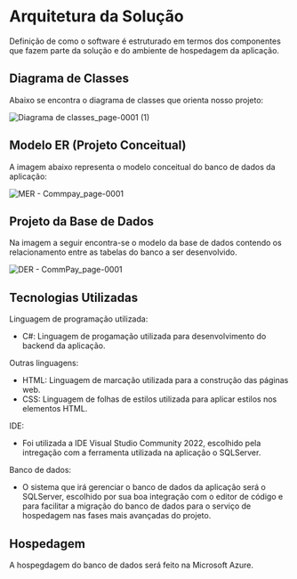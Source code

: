 # Arquitetura da Solução

Definição de como o software é estruturado em termos dos componentes que fazem parte da solução e do ambiente de hospedagem da aplicação.

## Diagrama de Classes

Abaixo se encontra o diagrama de classes que orienta nosso projeto:

![Diagrama de classes_page-0001 (1)](https://user-images.githubusercontent.com/89876269/236642524-d6b9d1e8-229d-4d49-ac6b-583faab42826.jpg)


## Modelo ER (Projeto Conceitual)

A imagem abaixo representa o modelo conceitual do banco de dados da aplicação:

![MER - Commpay_page-0001](https://user-images.githubusercontent.com/89876269/229934476-41539fc9-fdd0-445f-b614-88b9c6b1f821.jpg)


## Projeto da Base de Dados

Na imagem a seguir encontra-se o modelo da base de dados contendo os relacionamento entre as tabelas do banco a ser desenvolvido.

![DER - CommPay_page-0001](https://user-images.githubusercontent.com/89876269/229911930-c32558d7-734c-44ac-a4d6-e9917b15342a.jpg)

## Tecnologias Utilizadas

Linguagem de programação utilizada:
* C#: Linguagem de progamação utilizada para desenvolvimento do backend da aplicação.

Outras linguagens:
* HTML: Linguagem de marcação utilizada para a construção das páginas web.
* CSS: Linguagem de folhas de estilos utilizada para aplicar estilos nos elementos HTML.

IDE:
* Foi utilizada a IDE Visual Studio Community 2022, escolhido pela intregação com a ferramenta utilizada na aplicação o SQLServer.

Banco de dados:
* O sistema que irá gerenciar o banco de dados da aplicação será o SQLServer, escolhido por sua boa integração com o editor de código e para facilitar a migração do banco de dados para o serviço de hospedagem nas fases mais avançadas do projeto.

## Hospedagem

A hospegdagem do banco de dados será feito na Microsoft Azure.

